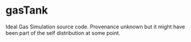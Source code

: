 # gasTank
Ideal Gas Simulation
source code. 
Provenance unknown but it might have been part of the self distribution at some point.
